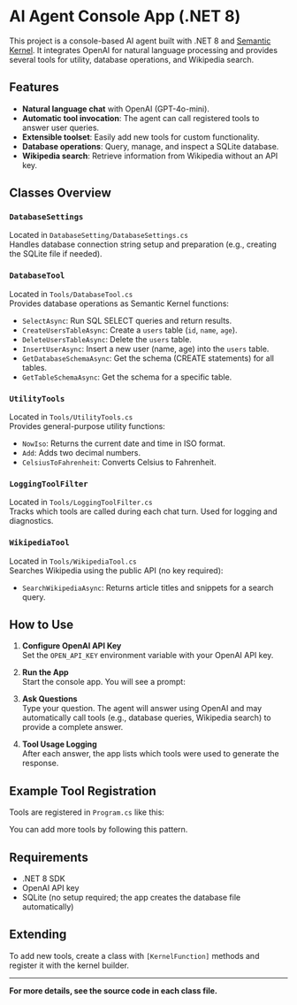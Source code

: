 # AI Agent Console App (.NET 8)

This project is a console-based AI agent built with .NET 8 and [Semantic Kernel](https://github.com/microsoft/semantic-kernel). It integrates OpenAI for natural language processing and provides several tools for utility, database operations, and Wikipedia search.

## Features

- **Natural language chat** with OpenAI (GPT-4o-mini).
- **Automatic tool invocation**: The agent can call registered tools to answer user queries.
- **Extensible toolset**: Easily add new tools for custom functionality.
- **Database operations**: Query, manage, and inspect a SQLite database.
- **Wikipedia search**: Retrieve information from Wikipedia without an API key.

## Classes Overview

### `DatabaseSettings`
Located in `DatabaseSetting/DatabaseSettings.cs`  
Handles database connection string setup and preparation (e.g., creating the SQLite file if needed).

### `DatabaseTool`
Located in `Tools/DatabaseTool.cs`  
Provides database operations as Semantic Kernel functions:
- `SelectAsync`: Run SQL SELECT queries and return results.
- `CreateUsersTableAsync`: Create a `users` table (`id`, `name`, `age`).
- `DeleteUsersTableAsync`: Delete the `users` table.
- `InsertUserAsync`: Insert a new user (name, age) into the `users` table.
- `GetDatabaseSchemaAsync`: Get the schema (CREATE statements) for all tables.
- `GetTableSchemaAsync`: Get the schema for a specific table.

### `UtilityTools`
Located in `Tools/UtilityTools.cs`  
Provides general-purpose utility functions:
- `NowIso`: Returns the current date and time in ISO format.
- `Add`: Adds two decimal numbers.
- `CelsiusToFahrenheit`: Converts Celsius to Fahrenheit.

### `LoggingToolFilter`
Located in `Tools/LoggingToolFilter.cs`  
Tracks which tools are called during each chat turn. Used for logging and diagnostics.

### `WikipediaTool`
Located in `Tools/WikipediaTool.cs`  
Searches Wikipedia using the public API (no key required):
- `SearchWikipediaAsync`: Returns article titles and snippets for a search query.

## How to Use

1. **Configure OpenAI API Key**  
   Set the `OPEN_API_KEY` environment variable with your OpenAI API key.

2. **Run the App**  
   Start the console app. You will see a prompt:

3. **Ask Questions**  
Type your question. The agent will answer using OpenAI and may automatically call tools (e.g., database queries, Wikipedia search) to provide a complete answer.

4. **Tool Usage Logging**  
After each answer, the app lists which tools were used to generate the response.

## Example Tool Registration

Tools are registered in `Program.cs` like this:

You can add more tools by following this pattern.

## Requirements

- .NET 8 SDK
- OpenAI API key
- SQLite (no setup required; the app creates the database file automatically)

## Extending

To add new tools, create a class with `[KernelFunction]` methods and register it with the kernel builder.

---

**For more details, see the source code in each class file.**
